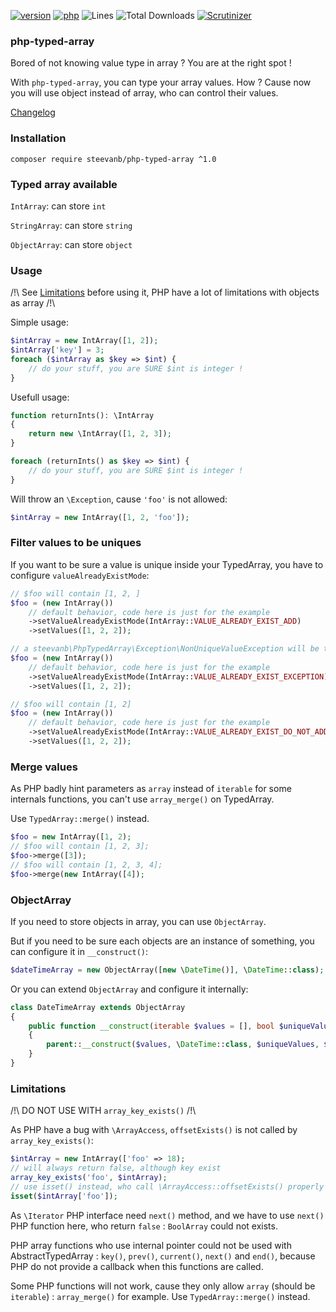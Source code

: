 [![version](https://img.shields.io/badge/version-1.1.0-green.svg)](https://github.com/steevanb/php-typed-array/tree/1.1.0)
[![php](https://img.shields.io/badge/php-^7.1-blue.svg)](https://php.net)
![Lines](https://img.shields.io/badge/code%20lines-535-green.svg)
![Total Downloads](https://poser.pugx.org/steevanb/php-typed-array/downloads)
[![Scrutinizer](https://scrutinizer-ci.com/g/steevanb/php-typed-array/badges/quality-score.png?b=master)](https://scrutinizer-ci.com/g/steevanb/php-typed-array/)

### php-typed-array

Bored of not knowing value type in array ? You are at the right spot !

With `php-typed-array`, you can type your array values. How ? Cause now you will use object instead of array, who can control their values.

[Changelog](changelog.md)

### Installation

```
composer require steevanb/php-typed-array ^1.0
```

### Typed array available

`IntArray`: can store `int`

`StringArray`: can store `string`

`ObjectArray`: can store `object`

### Usage

/!\ See [Limitations](https://github.com/steevanb/php-typed-array#limitations) before using it, PHP have a lot of limitations with objects as array /!\

Simple usage:
```php
$intArray = new IntArray([1, 2]);
$intArray['key'] = 3;
foreach ($intArray as $key => $int) {
    // do your stuff, you are SURE $int is integer !
}
```

Usefull usage:
```php
function returnInts(): \IntArray
{
    return new \IntArray([1, 2, 3]); 
}

foreach (returnInts() as $key => $int) {
    // do your stuff, you are SURE $int is integer !
}
```

Will throw an `\Exception`, cause `'foo'` is not allowed:
```php
$intArray = new IntArray([1, 2, 'foo']);
```

### Filter values to be uniques

If you want to be sure a value is unique inside your TypedArray, you have to configure `valueAlreadyExistMode`:

```php
// $foo will contain [1, 2, ]
$foo = (new IntArray())
    // default behavior, code here is just for the example
    ->setValueAlreadyExistMode(IntArray::VALUE_ALREADY_EXIST_ADD)
    ->setValues([1, 2, 2]);

// a steevanb\PhpTypedArray\Exception\NonUniqueValueException will be thrown
$foo = (new IntArray())
    // default behavior, code here is just for the example
    ->setValueAlreadyExistMode(IntArray::VALUE_ALREADY_EXIST_EXCEPTION)
    ->setValues([1, 2, 2]);

// $foo will contain [1, 2]
$foo = (new IntArray())
    // default behavior, code here is just for the example
    ->setValueAlreadyExistMode(IntArray::VALUE_ALREADY_EXIST_DO_NOT_ADD)
    ->setValues([1, 2, 2]);
```

### Merge values

As PHP badly hint parameters as `array` instead of `iterable` for some internals functions, you can't use `array_merge()` on TypedArray.

Use `TypedArray::merge()` instead.

```php
$foo = new IntArray([1, 2);
// $foo will contain [1, 2, 3];
$foo->merge([3]);
// $foo will contain [1, 2, 3, 4];
$foo->merge(new IntArray([4]);
```

### ObjectArray

If you need to store objects in array, you can use `ObjectArray`.

But if you need to be sure each objects are an instance of something, you can configure it in `__construct()`:

```php
$dateTimeArray = new ObjectArray([new \DateTime()], \DateTime::class);
```

Or you can extend `ObjectArray` and configure it internally:

```php
class DateTimeArray extends ObjectArray
{
    public function __construct(iterable $values = [], bool $uniqueValues = false, bool $exceptionOnNonUniqueValue = false)
    {
        parent::__construct($values, \DateTime::class, $uniqueValues, $exceptionOnNonUniqueValue);
    }
}
```

### Limitations

/!\ DO NOT USE WITH `array_key_exists()` /!\

As PHP have a bug with `\ArrayAccess`, `offsetExists()` is not called by `array_key_exists()`:
```php
$intArray = new IntArray(['foo' => 18);
// will always return false, although key exist
array_key_exists('foo', $intArray);
// use isset() instead, who call \ArrayAccess::offsetExists() properly
isset($intArray['foo']);
```

As `\Iterator` PHP interface need `next()` method, and we have to use `next()` PHP function here, who return `false` : `BoolArray` could not exists.

PHP array functions who use internal pointer could not be used with AbstractTypedArray : `key()`, `prev()`, `current()`, `next()` and `end()`,
because PHP do not provide a callback when this functions are called.

Some PHP functions will not work, cause they only allow `array` (should be `iterable`) : `array_merge()` for example. Use `TypedArray::merge()` instead.
